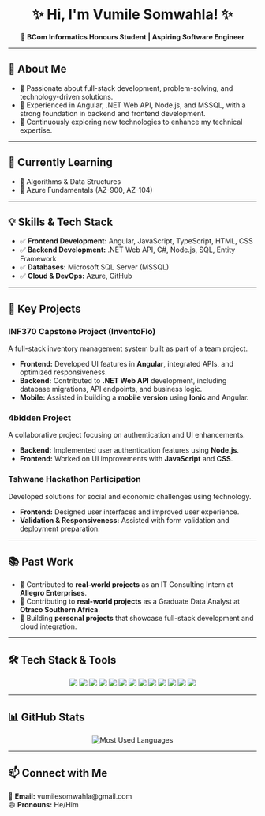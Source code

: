 <h1 align="center">✨ Hi, I'm Vumile Somwahla! ✨</h1>  

<p align="center">  
🚀 <strong>BCom Informatics Honours Student | Aspiring Software Engineer</strong>  
</p>  

<hr>

<h2>📌 About Me</h2>  

<ul>
  <li>🔹 Passionate about full-stack development, problem-solving, and technology-driven solutions.</li>
  <li>🔹 Experienced in Angular, .NET Web API, Node.js, and MSSQL, with a strong foundation in backend and frontend development.</li>
  <li>🔹 Continuously exploring new technologies to enhance my technical expertise.</li>
</ul>

<hr>

<h2>📖 Currently Learning</h2>  

<ul>
  <li>📌 Algorithms & Data Structures</li>
  <li>📌 Azure Fundamentals (AZ-900, AZ-104)</li>
</ul>

<hr>

<h2>💡 Skills & Tech Stack</h2>  

<ul>
  <li>✅ <strong>Frontend Development:</strong> Angular, JavaScript, TypeScript, HTML, CSS</li>
  <li>✅ <strong>Backend Development:</strong> .NET Web API, C#, Node.js, SQL, Entity Framework</li>
  <li>✅ <strong>Databases:</strong> Microsoft SQL Server (MSSQL)</li>
  <li>✅ <strong>Cloud & DevOps:</strong> Azure, GitHub</li>
</ul>

<hr>

<h2>🌟 Key Projects</h2>  

<h3>INF370 Capstone Project (InventoFlo)</h3>
<p>A full-stack inventory management system built as part of a team project.</p>
<ul>
  <li><strong>Frontend:</strong> Developed UI features in <strong>Angular</strong>, integrated APIs, and optimized responsiveness.</li>
  <li><strong>Backend:</strong> Contributed to <strong>.NET Web API</strong> development, including database migrations, API endpoints, and business logic.</li>
  <li><strong>Mobile:</strong> Assisted in building a <strong>mobile version</strong> using <strong>Ionic</strong> and Angular.</li>
</ul>

<h3>4bidden Project</h3>
<p>A collaborative project focusing on authentication and UI enhancements.</p>
<ul>
  <li><strong>Backend:</strong> Implemented user authentication features using <strong>Node.js</strong>.</li>
  <li><strong>Frontend:</strong> Worked on UI improvements with <strong>JavaScript</strong> and <strong>CSS</strong>.</li>
</ul>

<h3>Tshwane Hackathon Participation</h3>
<p>Developed solutions for social and economic challenges using technology.</p>
<ul>
  <li><strong>Frontend:</strong> Designed user interfaces and improved user experience.</li>
  <li><strong>Validation & Responsiveness:</strong> Assisted with form validation and deployment preparation.</li>
</ul>

<hr>

<h2>📚 Past Work</h2>  

<ul>
  <li>🔹 Contributed to <strong>real-world projects</strong> as an IT Consulting Intern at <strong>Allegro Enterprises</strong>.</li>
  <li>🔹 Contributing to <strong>real-world projects</strong> as a Graduate Data Analyst at <strong>Otraco Southern Africa</strong>.</li>
  <li>🔹 Building <strong>personal projects</strong> that showcase full-stack development and cloud integration.</li>
</ul>

<hr>

<h2>🛠️ Tech Stack & Tools</h2>  

<p align="center">  
  <img src="https://img.shields.io/badge/-C%23-239120?style=for-the-badge&logo=c-sharp&logoColor=white" />  
  <img src="https://img.shields.io/badge/-.NET-512BD4?style=for-the-badge&logo=.net&logoColor=white" />  
  <img src="https://img.shields.io/badge/-Node.js-339933?style=for-the-badge&logo=node.js&logoColor=white" />  
  <img src="https://img.shields.io/badge/-SQL-CC2927?style=for-the-badge&logo=microsoft-sql-server&logoColor=white" />  
  <img src="https://img.shields.io/badge/-Entity%20Framework-512BD4?style=for-the-badge&logo=dotnet&logoColor=white" />  
  <img src="https://img.shields.io/badge/-Angular-DD0031?style=for-the-badge&logo=angular&logoColor=white" />  
  <img src="https://img.shields.io/badge/-JavaScript-F7DF1E?style=for-the-badge&logo=javascript&logoColor=black" />  
  <img src="https://img.shields.io/badge/-TypeScript-3178C6?style=for-the-badge&logo=typescript&logoColor=white" />  
  <img src="https://img.shields.io/badge/-HTML-E34F26?style=for-the-badge&logo=html5&logoColor=white" />  
  <img src="https://img.shields.io/badge/-CSS-1572B6?style=for-the-badge&logo=css3&logoColor=white" />  
  <img src="https://img.shields.io/badge/-Bootstrap-7952B3?style=for-the-badge&logo=bootstrap&logoColor=white" />  
  <img src="https://img.shields.io/badge/-GitHub-181717?style=for-the-badge&logo=github&logoColor=white" />  
  <img src="https://img.shields.io/badge/-Azure-0089D6?style=for-the-badge&logo=microsoft-azure&logoColor=white" />  
</p>  

<hr>

<h2>📊 GitHub Stats</h2>  

<p align="center">  
  <img src="https://github-readme-stats.vercel.app/api/top-langs/?username=VumileSomwahla&langs_count=8&theme=radical&layout=compact&include_all_commits=true" alt="Most Used Languages" />  
</p>


<hr>

<h2>📫 Connect with Me</h2>  

<p>
  📩 <strong>Email:</strong> vumilesomwahla@gmail.com <br>
  😄 <strong>Pronouns:</strong> He/Him
</p>
